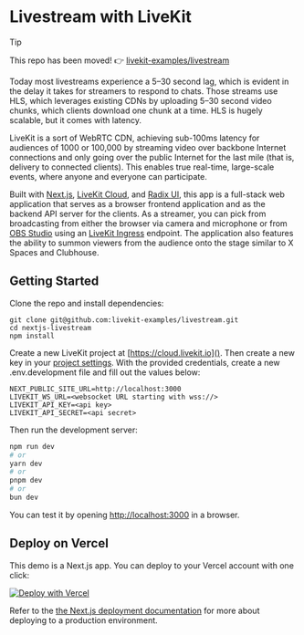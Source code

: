 # Livestream with LiveKit

> [!TIP]
> This repo has been moved! 👉 [livekit-examples/livestream](https://github.com/livekit-examples/livestream)

Today most livestreams experience a 5–30 second lag, which is evident in the delay it takes for streamers to respond to chats. Those streams use HLS, which leverages existing CDNs by uploading 5–30 second video chunks, which clients download one chunk at a time. HLS is hugely scalable, but it comes with latency.

LiveKit is a sort of WebRTC CDN, achieving sub-100ms latency for audiences of 1000 or 100,000 by streaming video over backbone Internet connections and only going over the public Internet for the last mile (that is, delivery to connected clients). This enables true real-time, large-scale events, where anyone and everyone can participate.

Built with [Next.js](https://nextjs.org/), [LiveKit Cloud](https://livekit.io/cloud), and [Radix UI](https://www.radix-ui.com/), this app is a full-stack web application that serves as a browser frontend application and as the backend API server for the clients. As a streamer, you can pick from broadcasting from either the browser via camera and microphone or from [OBS Studio](https://obsproject.com/) using an [LiveKit Ingress](https://livekit.io/product/ingress) endpoint. The application also features the ability to summon viewers from the audience onto the stage similar to X Spaces and Clubhouse.

## Getting Started

Clone the repo and install dependencies:

```
git clone git@github.com:livekit-examples/livestream.git
cd nextjs-livestream
npm install
```

Create a new LiveKit project at [https://cloud.livekit.io](). Then create a new key in your [project settings](). With the provided credentials, create a new .env.development file and fill out the values below:

```
NEXT_PUBLIC_SITE_URL=http://localhost:3000
LIVEKIT_WS_URL=<websocket URL starting with wss://>
LIVEKIT_API_KEY=<api key>
LIVEKIT_API_SECRET=<api secret>
```

Then run the development server:

```bash
npm run dev
# or
yarn dev
# or
pnpm dev
# or
bun dev
```

You can test it by opening [http://localhost:3000](http://localhost:3000) in a browser.

## Deploy on Vercel

This demo is a Next.js app. You can deploy to your Vercel account with one click:

[![Deploy with Vercel](https://vercel.com/button)](https://vercel.com/new/clone?repository-url=https%3A%2F%2Fgithub.com%2Flivekit-examples%2Fnextjs-livestream&env=NEXT_PUBLIC_SITE_URL,LIVEKIT_WS_URL,LIVEKIT_API_KEY,LIVEKIT_API_SECRET)

Refer to the [the Next.js deployment documentation](https://nextjs.org/docs/deployment) for more about deploying to a production environment.
